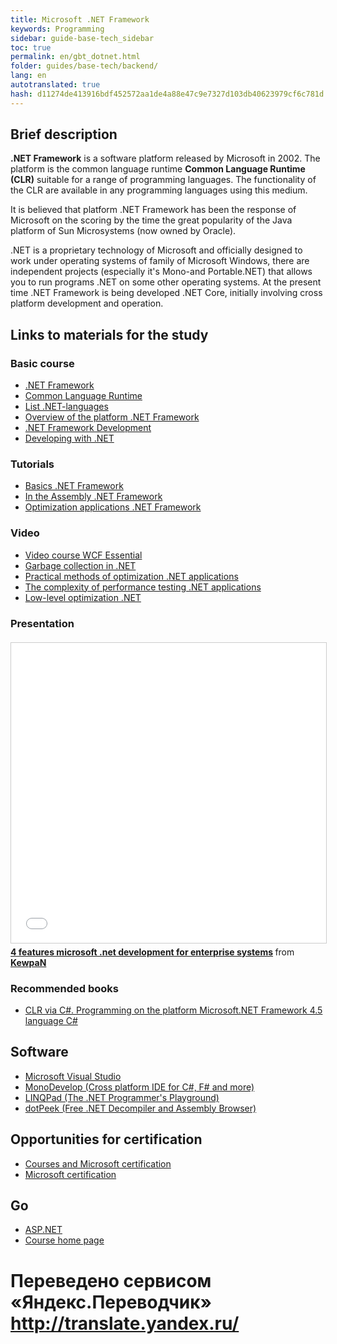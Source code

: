 ```yaml
--- 
title: Microsoft .NET Framework 
keywords: Programming 
sidebar: guide-base-tech_sidebar 
toc: true 
permalink: en/gbt_dotnet.html 
folder: guides/base-tech/backend/ 
lang: en 
autotranslated: true 
hash: d11274de413916bdf452572aa1de4a88e47c9e7327d103db40623979cf6c781d 
--- 
```


## Brief description 

**.NET Framework** is a software platform released by Microsoft in 2002. The platform is the common language runtime **Common Language Runtime (CLR)** suitable for a range of programming languages. The functionality of the CLR are available in any programming languages using this medium. 

It is believed that platform .NET Framework has been the response of Microsoft on the scoring by the time the great popularity of the Java platform of Sun Microsystems (now owned by Oracle). 

.NET is a proprietary technology of Microsoft and officially designed to work under operating systems of family of Microsoft Windows, there are independent projects (especially it's Mono-and Portable.NET) that allows you to run programs .NET on some other operating systems. At the present time .NET Framework is being developed .NET Core, initially involving cross platform development and operation. 

## Links to materials for the study 

### Basic course 

* [.NET Framework](https://ru.wikipedia.org/wiki/.NET_Framework) 
* [Common Language Runtime](https://ru.wikipedia.org/wiki/Common_Language_Runtime) 
* [List .NET-languages](https://ru.wikipedia.org/wiki/Список_.NET-языков) 
* [Overview of the platform .NET Framework](https://msdn.microsoft.com/ru-ru/library/zw4w595w.aspx?f=255&MSPPError=-2147217396) 
* [.NET Framework Development](https://msdn.microsoft.com/ru-ru/library/ff361664.aspx) 
* [Developing with .NET](https://msdn.microsoft.com/ru-ru/library/aa139615.aspx) 

### Tutorials 

* [Basics .NET Framework](https://professorweb.ru/my/csharp/base_net/level1/net_index.php) 
* [In the Assembly .NET Framework](https://professorweb.ru/my/csharp/assembly/level1/assembly_index.php) 
* [Optimization applications .NET Framework](https://professorweb.ru/my/csharp/optimization/level1/) 

### Video 

* [Video course WCF Essential](https://www.youtube.com/playlist?list=PLvItDmb0sZw86Ph0CL6H2BfgXu47-rOvk) 
* [Garbage collection in .NET](https://www.youtube.com/watch?v=29sxHG3nFx8) 
* [Practical methods of optimization .NET applications](https://www.youtube.com/watch?v=fqYaXrwEkl4) 
* [The complexity of performance testing .NET applications](https://www.youtube.com/watch?v=PDGKOqyfaTg) 
* [Low-level optimization .NET](https://www.youtube.com/watch?v=0h3kfHDfkk4&t=4s) 

### Presentation 

<div class="thumb-wrap" style="margin-top: 20px; margin-bottom: 20px"> 
<iframe src="//www.slideshare.net/slideshow/embed_code/key/JyyTWd0yktR9qU" width="854" height="480" frameborder="0" marginwidth="0" marginheight="0" scrolling="no" style="border:1px solid #CCC; border-width:1px; margin-bottom:5px; max-width: 100%;" allowfullscreen> </iframe> <div style="margin-bottom:5px"> <strong> <a href="//www.slideshare.net/KewpaN/4-microsoft-net" title="4 features microsoft .net development for enterprise systems" target="_blank">4 features microsoft .net development for enterprise systems</a> </strong> from <strong><a target="_blank" href="//www.slideshare.net/KewpaN">KewpaN</a></strong> </div> 
</div> 

### Recommended books 

* [CLR via C#. Programming on the platform Microsoft.NET Framework 4.5 language C#](http://www.ozon.ru/context/detail/id/21236101/) 

## Software 

* [Microsoft Visual Studio](https://www.visualstudio.com/) 
* [MonoDevelop (Cross platform IDE for C#, F# and more)](http://www.monodevelop.com/) 
* [LINQPad (The .NET Programmer's Playground)](https://www.linqpad.net/) 
* [dotPeek (Free .NET Decompiler and Assembly Browser)](https://www.jetbrains.com/decompiler/) 

## Opportunities for certification 

* [Courses and Microsoft certification](http://www.specialist.ru/vendor/microsoft) 
* [Microsoft certification](https://habrahabr.ru/post/249331/) 

## Go 

* [ASP.NET](gbt_aspnet.html) 
* [Course home page](gbt_landing-page.html) 



 # Переведено сервисом «Яндекс.Переводчик» http://translate.yandex.ru/